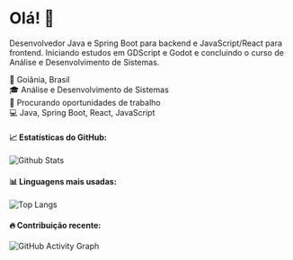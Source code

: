# Olá! 🥺

Desenvolvedor Java e Spring Boot para backend e JavaScript/React para frontend. 
Iniciando estudos em GDScript e Godot e concluindo o curso de Análise e Desenvolvimento de Sistemas. 

📍 Goiânia, Brasil  
🎓 Análise e Desenvolvimento de Sistemas  
💼 Procurando oportunidades de trabalho  
💻 Java, Spring Boot, React, JavaScript

#### 📈 Estatísticas do GitHub:
![Github Stats](https://github-readme-stats.vercel.app/api?username=fpaivabr&show_icons=true&theme=dark)

#### 📊 Linguagens mais usadas:
![Top Langs](https://github-readme-stats.vercel.app/api/top-langs/?username=fpaivabr&layout=compact&theme=dark)

#### 🔥 Contribuição recente:
![GitHub Activity Graph](https://github-readme-activity-graph.cyclic.app/graph?username=fpaivabr&theme=dracula)


